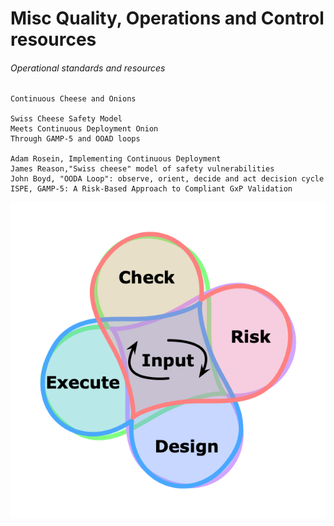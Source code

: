 # Misc Quality, Operations and Control resources

###### Operational standards and resources

```
Continuous Cheese and Onions

Swiss Cheese Safety Model
Meets Continuous Deployment Onion
Through GAMP-5 and OOAD loops

Adam Rosein, Implementing Continuous Deployment
James Reason,"Swiss cheese" model of safety vulnerabilities
John Boyd, "OODA Loop": observe, orient, decide and act decision cycle
ISPE, GAMP-5: A Risk-Based Approach to Compliant GxP Validation
```

![Continuous Loop](README-framework.png)
